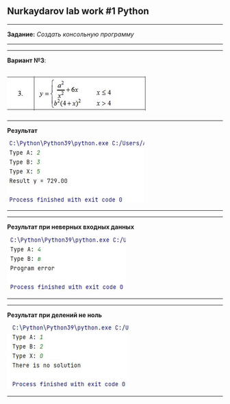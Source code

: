 ## Nurkaydarov lab work #1 Python

---
__Задание:__ _Создать консольную программу_
___

___
__Вариант №3__:


![task](task.JPG)
---

___
__Результат__


![result1](result1.JPG)
___

___
__Результат при неверных входных данных__


![result2](result2.JPG)
___
___
__Результат при делений не ноль__


![result3](result3.JPG)
___